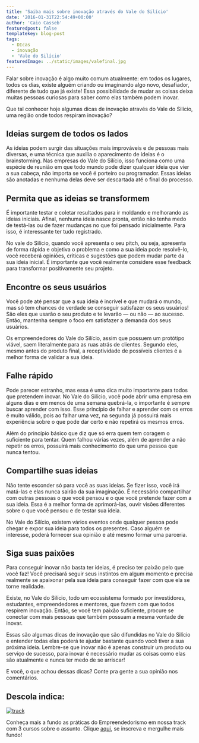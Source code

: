 ```yaml
---
title: 'Saiba mais sobre inovação através do Vale do Silício'
date: '2016-01-31T22:54:49+00:00'
author: 'Caio Casseb'
featuredpost: false
templatekey: blog-post
tags:
  - DIcas
  - inovação
  - 'Vale do Silício'
featuredImage: ../static/images/valefinal.jpg
---
```


Falar sobre inovação é algo muito comum atualmente: em todos os lugares, todos os dias, existe alguém criando ou imaginando algo novo, desafiador, diferente de tudo que já existe! Essa possibilidade de mudar as coisas deixa muitas pessoas curiosas para saber como elas também podem inovar.

Que tal conhecer hoje algumas dicas de inovação através do Vale do Silício, uma região onde todos respiram inovação?

## **Ideias surgem de todos os lados**

As ideias podem surgir das situações mais improváveis e de pessoas mais diversas, e uma técnica que auxilia o aparecimento de ideias é o brainstorming. Nas empresas do Vale do Silício, isso funciona como uma espécie de reunião em que todo mundo pode dizer qualquer ideia que vier a sua cabeça, não importa se você é porteiro ou programador. Essas ideias são anotadas e nenhuma delas deve ser descartada até o final do processo.

## **Permita que as ideias se transformem**

É importante testar e coletar resultados para ir moldando e melhorando as ideias iniciais. Afinal, nenhuma ideia nasce pronta, então não tenha medo de testá-las ou de fazer mudanças no que foi pensado inicialmente. Para isso, é interessante ter tudo registrado.

No vale do Silício, quando você apresenta o seu pitch, ou seja, apresenta de forma rápida e objetiva o problema e como a sua ideia pode resolvê-lo, você receberá opiniões, críticas e sugestões que podem mudar parte da sua ideia inicial. É importante que você realmente considere esse feedback para transformar positivamente seu projeto.

## **Encontre os seus usuários**

Você pode até pensar que a sua ideia é incrível e que mudará o mundo, mas só tem chances de verdade se conseguir satisfazer os seus usuários! São eles que usarão o seu produto e te levarão — ou não — ao sucesso. Então, mantenha sempre o foco em satisfazer a demanda dos seus usuários.

Os empreendedores do Vale do Silício, assim que possuem um protótipo viável, saem literalmente para as ruas atrás de clientes. Segundo eles, mesmo antes do produto final, a receptividade de possíveis clientes é a melhor forma de validar a sua ideia.

## **Falhe rápido**

Pode parecer estranho, mas essa é uma dica muito importante para todos que pretendem inovar. No Vale do Silício, você pode abrir uma empresa em alguns dias e em menos de uma semana quebrá-la, o importante é sempre buscar aprender com isso. Esse princípio de falhar e aprender com os erros é muito válido, pois ao falhar uma vez, na segunda já possuirá mais experiência sobre o que pode dar certo e não repetirá os mesmos erros.

Além do princípio básico que diz que só erra quem tem coragem o suficiente para tentar. Quem falhou várias vezes, além de aprender a não repetir os erros, possuirá mais conhecimento do que uma pessoa que nunca tentou.

## **Compartilhe suas ideias**

Não tente esconder só para você as suas ideias. Se fizer isso, você irá matá-las e elas nunca sairão da sua imaginação. É necessário compartilhar com outras pessoas o que você pensou e o que você pretende fazer com a sua ideia. Essa é a melhor forma de aprimorá-las, ouvir visões diferentes sobre o que você pensou e de testar sua ideia.

No Vale do Silício, existem vários eventos onde qualquer pessoa pode chegar e expor sua ideia para todos os presentes. Caso alguém se interesse, poderá fornecer sua opinião e até mesmo formar uma parceria.

## **Siga suas paixões**

Para conseguir inovar não basta ter ideias, é preciso ter paixão pelo que você faz! Você precisará seguir seus instintos em algum momento e precisa realmente se apaixonar pela sua ideia para conseguir fazer com que ela se torne realidade.

Existe, no Vale do Silício, todo um ecossistema formado por investidores, estudantes, empreendedores e mentores, que fazem com que todos respirem inovação. Então, se você tem paixão suficiente, procure se conectar com mais pessoas que também possuam a mesma vontade de inovar.

Essas são algumas dicas de inovação que são difundidas no Vale do Silício e entender todas elas poderá te ajudar bastante quando você tiver a sua próxima ideia. Lembre-se que inovar não é apenas construir um produto ou serviço de sucesso, para inovar é necessário mudar as coisas como elas são atualmente e nunca ter medo de se arriscar!

E você, o que achou dessas dicas? Conte pra gente a sua opinião nos comentários.

## Descola indica:

[![track](http://descola.org/drops/wp-content/uploads/2016/01/track-300x144.png)](http://descola.org/track/2/empreendedorismo)

Conheça mais a fundo as práticas do Empreendedorismo em nossa track com 3 cursos sobre o assunto. Clique [aqui](http://descola.org/track/2/empreendedorismo), se inscreva e mergulhe mais fundo!
